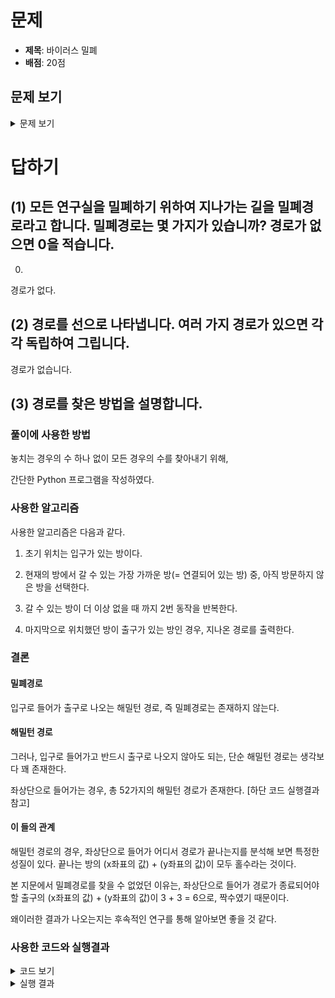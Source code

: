 # 문제

-   **제목**: 바이러스 밀폐
-   **배점**: 20점

## 문제 보기

<details>
    <summary>문제 보기</summary>
    <br>
    <blockquote>
        <h1>4. 바이러스 밀폐(20점)</h1>
        <br>
        <span style="font-size:13.0pt"><span style="text-autospace:none"><img alt="그림입니다.
                원본 그림의 이름: CLP00000174000d.bmp
                원본 그림의 크기: 가로 259pixel, 세로 194pixel" src="./제10회 cpsFestival 예선 문제(안)_files/1.png"
                    style="width:78ptpx; height:58ptpx"></span></span><br>
        <span style="text-autospace:none"><span style="font-size:13.0pt"><span style="font-family:한컴돋움">바이러스</span></span><span
                lang="EN-US" style="font-size:13.0pt"><span style="font-family:한컴돋움"><span
                        style="letter-spacing:0pt">(virus)</span></span></span><span style="font-size:13.0pt"><span
                    style="font-family:한컴돋움">는 다른 유기체의 살아 있는 세포 안에서만 기생</span></span><span lang="EN-US"
                style="font-size:13.0pt"><span style="font-family:한컴돋움"><span style="letter-spacing:0pt">,
                    </span></span></span><span style="font-size:13.0pt"><span style="font-family:한컴돋움">증식하는 전염성 감염원이자 생물과 무생물의
                    중간적 존재</span></span><span lang="EN-US" style="font-size:13.0pt"><span style="font-family:한컴돋움"><span
                        style="letter-spacing:0pt">(</span></span></span><span style="font-size:13.0pt"><span
                    style="font-family:한컴돋움">비세포성 반생물</span></span><span lang="EN-US" style="font-size:13.0pt"><span
                    style="font-family:한컴돋움"><span style="letter-spacing:0pt">)</span></span></span><span
                style="font-size:13.0pt"><span style="font-family:한컴돋움">로서 박테리아와 동물은 물론 식물에서 미생물에 이르기까지 모든 종류의 생물체를 감염시킬 수
                </span></span><span style="font-size:13.0pt"><span style="font-family:한컴돋움"><span
                        style="letter-spacing:0.1pt">있습니다</span></span></span><span lang="EN-US" style="font-size:13.0pt"><span
                    style="font-family:한컴돋움"><span style="letter-spacing:0.1pt">. </span></span></span><span
                style="font-size:13.0pt"><span style="font-family:한컴돋움"><span style="letter-spacing:0.1pt">바이러스는 지구 생명체의 잠재적 위험이
                        될 수도 있습니다</span></span></span><span lang="EN-US" style="font-size:13.0pt"><span
                    style="font-family:한컴돋움"><span style="letter-spacing:0.1pt">. </span></span></span><span
                style="font-size:13.0pt"><span style="font-family:한컴돋움"><span style="letter-spacing:0.1pt">당신은
                    </span></span></span><span style="font-size:13.0pt"><span style="font-family:한컴돋움"><span
                        style="letter-spacing:-0.2pt">바이러스를 </span></span></span><span style="font-size:13.0pt"><span
                    style="font-family:한컴돋움"><span style="letter-spacing:-0.3pt">연구하고 관리하여 지구를 지키려는 바이러스 연구소의
                        연구원입니다</span></span></span><span lang="EN-US" style="font-size:13.0pt"><span
                    style="font-family:한컴돋움"><span style="letter-spacing:-0.3pt">.</span></span></span> <span
                style="font-size:13.0pt"><span style="font-family:한컴돋움">연구실 구조는 다음 그림과 같습니다</span></span><span lang="EN-US"
                style="font-size:13.0pt"><span style="font-family:한컴돋움"><span style="letter-spacing:0pt">.
                    </span></span></span></span><br>
        <span style="font-size:13.0pt"><span style="text-autospace:none"><img alt="그림입니다.
                원본 그림의 이름: 그림6.png
                원본 그림의 크기: 가로 662pixel, 세로 577pixel" src="./제10회 cpsFestival 예선 문제(안)_files/2.png"
                    style="width:318ptpx; height:277ptpx"></span></span><br>
        <span style="font-size:13.0pt"><span style="text-autospace:none">&nbsp;</span></span><br>
        <span style="text-autospace:none"><span lang="EN-US" style="font-size:13.0pt"><span style="font-family:한컴돋움"><span
                        style="letter-spacing:-0.3pt">16</span></span></span><span style="font-size:13.0pt"><span
                    style="font-family:한컴돋움"><span style="letter-spacing:-0.3pt">개의 연구실이 있으며</span></span></span><span
                lang="EN-US" style="font-size:13.0pt"><span style="font-family:한컴돋움"><span style="letter-spacing:-0.3pt">,
                    </span></span></span><span style="font-size:13.0pt"><span style="font-family:한컴돋움"><span
                        style="letter-spacing:-0.3pt">연구실 사이에는 이웃한 연구실로 바로 갈 수 있는 문이 </span></span></span><span
                style="font-size:13.0pt"><span style="font-family:한컴돋움"><span
                        style="letter-spacing:-0.6pt">있고</span></span></span><span lang="EN-US" style="font-size:13.0pt"><span
                    style="font-family:한컴돋움"><span style="letter-spacing:-0.6pt">, </span></span></span><span
                style="font-size:13.0pt"><span style="font-family:한컴돋움"><span style="letter-spacing:-0.6pt">모든 연구실에는 각종 바이러스의
                        표본들이 유리병에 담겨 진열되어 있습니다</span></span></span><span lang="EN-US" style="font-size:13.0pt"><span
                    style="font-family:한컴돋움"><span style="letter-spacing:-0.6pt">. </span></span></span><span
                style="font-size:13.0pt"><span style="font-family:한컴돋움"><span style="letter-spacing:-0.6pt">입구가 있는 중앙 연구실에는 표본뿐만
                        아니라 감시 시스템과 방호복이 있습니다</span></span></span><span lang="EN-US" style="font-size:13.0pt"><span
                    style="font-family:한컴돋움"><span style="letter-spacing:-0.6pt">.</span></span></span></span><br>
        <span style="font-size:13.0pt"><span style="text-autospace:none">&nbsp;</span></span><br>
        <span style="text-autospace:none"><span style="font-size:13.0pt"><span style="font-family:한컴돋움"><span
                        style="letter-spacing:-0.2pt">당신 혼자 중앙 연구실에서 연구하고 있던 어느 날</span></span></span><span lang="EN-US"
                style="font-size:13.0pt"><span style="font-family:한컴돋움"><span style="letter-spacing:-0.2pt">,
                    </span></span></span><span style="font-size:13.0pt"><span style="font-family:한컴돋움"><span
                        style="letter-spacing:-0.2pt">강력한 지진이 일어났습니다</span></span></span><span lang="EN-US"
                style="font-size:13.0pt"><span style="font-family:한컴돋움"><span style="letter-spacing:-0.2pt">.
                    </span></span></span></span><br>
        <span style="text-autospace:none"><span style="font-size:13.0pt"><span style="font-family:한컴돋움"><span
                        style="letter-spacing:-0.2pt">건물이 흔들려서 연구실의 표본이 담긴 유리병들이 모두 깨진 다음에야 지진이 멈추었습니다</span></span></span><span
                lang="EN-US" style="font-size:13.0pt"><span style="font-family:한컴돋움"><span style="letter-spacing:-0.2pt">.
                    </span></span></span><span style="font-size:13.0pt"><span style="font-family:한컴돋움"><span
                        style="letter-spacing:-0.2pt">감시 시스템에는 중앙 연구실을 제외한 모든 연구실이 바이러스에 오염된 것을 알리는 경보음이 울리고
                        있습니다</span></span></span><span lang="EN-US" style="font-size:13.0pt"><span
                    style="font-family:한컴돋움"><span style="letter-spacing:-0.2pt">. </span></span></span><span
                style="font-size:13.0pt"><span style="font-family:한컴돋움"><span style="letter-spacing:-0.2pt">당신은 즉시 방호복을 입고 모든
                        연구실을 밀폐시키는 긴급조치를 하려고 합니다</span></span></span><span lang="EN-US" style="font-size:13.0pt"><span
                    style="font-family:한컴돋움"><span style="letter-spacing:-0.2pt">. </span></span></span><span
                style="font-size:13.0pt"><span style="font-family:한컴돋움"><span style="letter-spacing:-0.9pt">긴급조치를 해야 할 상황은 다음과
                        같습니다</span></span></span><span lang="EN-US" style="font-size:13.0pt"><span
                    style="font-family:한컴돋움"><span style="letter-spacing:-0.9pt">.</span></span></span></span><br>
        <span style="text-autospace:none"><span style="font-size:13.0pt"><span style="font-family:한컴돋움"><span
                        style="letter-spacing:-0.2pt">① </span></span></span><span style="font-size:13.0pt"><span
                    style="font-family:한컴돋움"><span style="letter-spacing:-1.4pt">각 연구실에는 바이러스가 그 연구실 밖으로 퍼지는 것을 방지하는 밀폐 스위치가
                        있다</span></span></span><span lang="EN-US" style="font-size:13.0pt"><span style="font-family:한컴돋움"><span
                        style="letter-spacing:-1.4pt">.</span></span></span></span><br>
        <span style="text-autospace:none"><span style="font-size:13.0pt"><span style="font-family:한컴돋움"><span
                        style="letter-spacing:-0.2pt">② </span></span></span><span style="font-size:13.0pt"><span
                    style="font-family:한컴돋움"><span style="letter-spacing:-0.2pt">중앙 연구실에서 출발하여 출구가 있는 연구실을 통해 밖으로 나와야
                        된다</span></span></span><span lang="EN-US" style="font-size:13.0pt"><span style="font-family:한컴돋움"><span
                        style="letter-spacing:-0.2pt">.</span></span></span></span><br>
        <span style="text-autospace:none"><span style="font-size:13.0pt"><span style="font-family:한컴돋움"><span
                        style="letter-spacing:-1.4pt">③ </span></span></span><span style="font-size:13.0pt"><span
                    style="font-family:한컴돋움"><span style="letter-spacing:-1.4pt">오염된 연구실에 들어가면 반드시 밀폐 스위치를
                        누르고</span></span></span><span lang="EN-US" style="font-size:13.0pt"><span style="font-family:한컴돋움"><span
                        style="letter-spacing:-1.4pt">, </span></span></span><span style="font-size:13.0pt"><span
                    style="font-family:한컴돋움"><span style="letter-spacing:-1.4pt">즉시 그 연구실을 나와야 된다</span></span></span><span
                lang="EN-US" style="font-size:13.0pt"><span style="font-family:한컴돋움"><span
                        style="letter-spacing:-1.4pt">.</span></span></span></span><br>
        <span style="text-autospace:none"><span style="font-size:13.0pt"><span style="font-family:한컴돋움"><span
                        style="letter-spacing:0pt">④ </span></span></span><span style="font-size:13.0pt"><span
                    style="font-family:한컴돋움">밀폐 스위치를 누르고 나온 연구실은 다시 들어갈 수 없다</span></span><span lang="EN-US"
                style="font-size:13.0pt"><span style="font-family:한컴돋움"><span
                        style="letter-spacing:0pt">.</span></span></span></span><br>
        <span style="text-autospace:none"><span style="font-size:13.0pt"><span style="font-family:한컴돋움"><span
                        style="letter-spacing:0pt">⑤ </span></span></span><span style="font-size:13.0pt"><span
                    style="font-family:한컴돋움">출구로 나올 때는 </span></span><span lang="EN-US" style="font-size:13.0pt"><span
                    style="font-family:한컴돋움"><span style="letter-spacing:0pt">16</span></span></span><span
                style="font-size:13.0pt"><span style="font-family:한컴돋움">개의 모든 연구실이 밀폐되어 있어야 한다</span></span><span lang="EN-US"
                style="font-size:13.0pt"><span style="font-family:한컴돋움"><span
                        style="letter-spacing:0pt">.</span></span></span></span><br>
        <span style="font-size:13.0pt"><span style="text-autospace:none">&nbsp;</span></span><br>
        <span style="text-autospace:none"><span style="font-size:13.0pt"><span style="font-family:한컴돋움"><span
                        style="letter-spacing:0.2pt">당신의 긴급조치가 완벽하지 못하여 바이러스가 연구실 밖으로 퍼지게 되면 우리 인류는 심각한 위험에 빠지게
                        됩니다</span></span></span><span lang="EN-US" style="font-size:13.0pt"><span style="font-family:한컴돋움"><span
                        style="letter-spacing:0.2pt">. </span></span></span><span style="font-size:13.0pt"><span
                    style="font-family:한컴돋움"><span style="letter-spacing:0.2pt">항상 마스크를 착용하고</span></span></span><span
                lang="EN-US" style="font-size:13.0pt"><span style="font-family:한컴돋움"><span style="letter-spacing:0.2pt">,
                        5</span></span></span><span style="font-size:13.0pt"><span style="font-family:한컴돋움"><span
                        style="letter-spacing:0.2pt">명 이상 </span></span></span><span style="font-size:13.0pt"><span
                    style="font-family:한컴돋움"><span style="letter-spacing:-0.8pt">모이지 않고</span></span></span><span lang="EN-US"
                style="font-size:13.0pt"><span style="font-family:한컴돋움"><span style="letter-spacing:-0.8pt">,
                    </span></span></span><span style="font-size:13.0pt"><span style="font-family:한컴돋움"><span
                        style="letter-spacing:-0.8pt">백신을 맞는 등 아무리 노력하여도 위험에서 완전히 벗어날 수 없습니다</span></span></span><span
                lang="EN-US" style="font-size:13.0pt"><span style="font-family:한컴돋움"><span
                        style="letter-spacing:-0.8pt">.</span></span></span></span><br>
        <span style="text-autospace:none"><span style="font-size:13.0pt"><span style="font-family:한컴돋움"><span
                        style="letter-spacing:-0.7pt">당신은 중앙 연구실에서 출발하여 모든 연구실을 밀폐하고 출구로 나올 수 있습니까</span></span></span><span
                lang="EN-US" style="font-size:13.0pt"><span style="font-family:한컴돋움"><span
                        style="letter-spacing:-0.7pt">?</span></span></span></span><br>
        <span style="text-autospace:none"><span style="font-size:13.0pt"><span style="font-family:한컴돋움"><span
                        style="letter-spacing:0.2pt">당신의 능력에 따라 인류의 운명이 결정됩니다</span></span></span><span lang="EN-US"
                style="font-size:13.0pt"><span style="font-family:한컴돋움"><span
                        style="letter-spacing:0.2pt">.</span></span></span></span><br>
        <span style="font-size:13.0pt"><span style="text-autospace:none">&nbsp;</span></span><br>
        <span style="text-autospace:none"><span lang="EN-US" style="font-size:13.0pt"><span style="font-family:한컴돋움"><span
                        style="letter-spacing:0pt">[</span></span></span><span style="font-size:13.0pt"><span
                    style="font-family:한컴돋움">참고</span></span><span lang="EN-US" style="font-size:13.0pt"><span
                    style="font-family:한컴돋움"><span style="letter-spacing:0pt">]</span></span></span></span><br>
        <span style="text-autospace:none"><span style="font-size:13.0pt"><span style="font-family:한컴돋움">이 문제는 모든 꼭지점을 한 번씩 지나는
                    해밀턴 경로</span></span><span lang="EN-US" style="font-size:13.0pt"><span style="font-family:한컴돋움"><span
                        style="letter-spacing:0pt">(Hamiltonian path) </span></span></span><span style="font-size:13.0pt"><span
                    style="font-family:한컴돋움">찾기 </span></span><span style="font-size:13.0pt"><span
                    style="font-family:한컴돋움"><span style="letter-spacing:-0.3pt">알고리듬의 응용입니다</span></span></span><span
                lang="EN-US" style="font-size:13.0pt"><span style="font-family:한컴돋움"><span style="letter-spacing:-0.3pt">.
                    </span></span></span><span style="font-size:13.0pt"><span style="font-family:한컴돋움"><span
                        style="letter-spacing:-0.3pt">꼭지점이 많으면 경로 찾기가 매우 어렵고 때로는 경로가 없을 수도 있습니다</span></span></span><span
                lang="EN-US" style="font-size:13.0pt"><span style="font-family:한컴돋움"><span style="letter-spacing:-0.3pt">.
                    </span></span></span><span style="font-size:13.0pt"><span style="font-family:한컴돋움"><span
                        style="letter-spacing:-1.1pt">이러한 문제를 </span></span></span><span lang="EN-US"
                style="font-size:13.0pt"><span style="font-family:한컴돋움"><span style="letter-spacing:-1.1pt">NP-complete
                    </span></span></span><span style="font-size:13.0pt"><span style="font-family:한컴돋움"><span
                        style="letter-spacing:-1.1pt">문제라고 합니다</span></span></span><span lang="EN-US"
                style="font-size:13.0pt"><span style="font-family:한컴돋움"><span
                        style="letter-spacing:-1.1pt">.</span></span></span></span><br>
        <span style="font-size:13.0pt"><span style="text-autospace:none">&nbsp;</span></span><br>
        <span style="color:#f90000"><span lang="EN-US" style="font-size:13.0pt"><span style="font-family:한컴돋움"><span
                        style="letter-spacing:0pt">[</span></span></span><span style="font-size:13.0pt"><span
                    style="font-family:한컴돋움">답하기</span></span><span lang="EN-US" style="font-size:13.0pt"><span
                    style="font-family:한컴돋움"><span style="letter-spacing:0pt">]</span></span></span></span><br>
        <span style="text-autospace:none"><span lang="EN-US" style="font-size:13.0pt"><span style="font-family:한컴돋움"><span
                        style="letter-spacing:0pt">(1) </span></span></span><span style="font-size:13.0pt"><span
                    style="font-family:한컴돋움">모든 연구실을 밀폐하기 위하여 지나가는 길을 밀폐경로라고 합니다</span></span><span lang="EN-US"
                style="font-size:13.0pt"><span style="font-family:한컴돋움"><span style="letter-spacing:0pt">.
                    </span></span></span></span><br>
        <span style="text-autospace:none"><span style="font-size:13.0pt"><span style="font-family:한컴돋움">밀폐경로는 몇 가지가
                    있습니까</span></span><span lang="EN-US" style="font-size:13.0pt"><span style="font-family:한컴돋움"><span
                        style="letter-spacing:0pt">? </span></span></span><span style="font-size:13.0pt"><span
                    style="font-family:한컴돋움">경로가 없으면 </span></span><span lang="EN-US" style="font-size:13.0pt"><span
                    style="font-family:한컴돋움"><span style="letter-spacing:0pt">0</span></span></span><span
                style="font-size:13.0pt"><span style="font-family:한컴돋움">을 적습니다</span></span><span lang="EN-US"
                style="font-size:13.0pt"><span style="font-family:한컴돋움"><span
                        style="letter-spacing:0pt">.</span></span></span></span><br>
        <span style="text-autospace:none"><span lang="EN-US" style="font-size:13.0pt"><span style="font-family:한컴돋움"><span
                        style="letter-spacing:0pt">(2) </span></span></span><span style="font-size:13.0pt"><span
                    style="font-family:한컴돋움"><span style="letter-spacing:-0.3pt">경로를 선으로 나타냅니다</span></span></span><span
                lang="EN-US" style="font-size:13.0pt"><span style="font-family:한컴돋움"><span style="letter-spacing:-0.3pt">.
                    </span></span></span><span style="font-size:13.0pt"><span style="font-family:한컴돋움"><span
                        style="letter-spacing:-0.3pt">여러 가지 경로가 있으면 각각 독립하여 그립니다</span></span></span><span lang="EN-US"
                style="font-size:13.0pt"><span style="font-family:한컴돋움"><span
                        style="letter-spacing:-0.3pt">.</span></span></span></span><br>
        <span lang="EN-US" style="font-size:13.0pt"><span style="font-family:한컴돋움"><span style="letter-spacing:0pt">(3)
                </span></span></span><span style="font-size:13.0pt"><span style="font-family:한컴돋움">경로를 찾은 방법을
                설명합니다</span></span><span lang="EN-US" style="font-size:13.0pt"><span style="font-family:한컴돋움"><span
                    style="letter-spacing:0pt">.</span></span></span>
        <table
            style="border-collapse:collapse; table-layout:fixed; border-top:none; border-left:none; border-bottom:none; border-right:none; border:solid #000000 0.28pt">
            <tbody>
                <tr>
                    <td style="border-bottom:solid #000000 0.28pt; width:476.15pt; height:28.97pt; padding:1.41pt 1.41pt 1.41pt 1.41pt; border-top:solid #000000 0.28pt; border-left:solid #000000 0.28pt; border-right:solid #000000 0.28pt"
                        valign="middle"><span style="text-autospace:none"><span lang="EN-US" style="font-size:12.0pt"><span
                                    style="font-family:한컴돋움"><span style="letter-spacing:0pt">(1) </span></span></span><span
                                style="font-size:12.0pt"><span style="font-family:한컴돋움">모든 연구실을 밀폐할 수 있는 경로의 가지 수는
                                </span></span><span lang="EN-US" style="font-size:12.0pt"><span style="font-family:한컴돋움"><span
                                        style="letter-spacing:0pt">( )</span></span></span><span style="font-size:12.0pt"><span
                                    style="font-family:한컴돋움">가지입니다</span></span><span lang="EN-US"
                                style="font-size:12.0pt"><span style="font-family:한컴돋움"><span
                                        style="letter-spacing:0pt">.</span></span></span></span></td>
                </tr>
                <tr>
                    <td style="border-bottom:solid #000000 0.28pt; width:476.15pt; height:149.99pt; padding:1.41pt 1.41pt 1.41pt 1.41pt; border-top:solid #000000 0.28pt; border-left:solid #000000 0.28pt; border-right:solid #000000 0.28pt"
                        valign="middle"><span style="text-autospace:none"><span lang="EN-US" style="font-size:12.0pt"><span
                                    style="font-family:한컴돋움"><span style="letter-spacing:-0.4pt">(2) </span></span></span><span
                                style="font-size:12.0pt"><span style="font-family:한컴돋움"><span style="letter-spacing:-0.4pt">경로를
                                        선으로 나타내면 다음과 같습니다</span></span></span><span lang="EN-US" style="font-size:12.0pt"><span
                                    style="font-family:한컴돋움"><span style="letter-spacing:-0.4pt">. </span></span></span><span
                                style="font-size:12.0pt"><span style="font-family:한컴돋움"><span style="letter-spacing:-1.3pt">경로가
                                        많으면 그림을 복사하여 사용합니다</span></span></span><span lang="EN-US" style="font-size:12.0pt"><span
                                    style="font-family:한컴돋움"><span
                                        style="letter-spacing:-1.3pt">.</span></span></span></span><br>
                        <span style="font-size:12.0pt"><span style="text-autospace:none"><img alt="그림입니다.
                원본 그림의 이름: CLP00000174000b.bmp
                원본 그림의 크기: 가로 715pixel, 세로 586pixel" src="./제10회 cpsFestival 예선 문제(안)_files/3.png"
                                    style="width:138ptpx; height:113ptpx"></span></span>
                    </td>
                </tr>
                <tr>
                    <td style="border-bottom:solid #000000 0.28pt; width:476.15pt; height:66.07pt; padding:1.41pt 1.41pt 1.41pt 1.41pt; border-top:solid #000000 0.28pt; border-left:solid #000000 0.28pt; border-right:solid #000000 0.28pt"
                        valign="top"><span style="text-autospace:none"><span lang="EN-US" style="font-size:12.0pt"><span
                                    style="font-family:한컴돋움"><span style="letter-spacing:0pt">(3) </span></span></span><span
                                style="font-size:12.0pt"><span style="font-family:한컴돋움">경로를 찾은 방법은 다음과 같습니다</span></span><span
                                lang="EN-US" style="font-size:12.0pt"><span style="font-family:한컴돋움"><span
                                        style="letter-spacing:0pt">.</span></span></span></span></td>
                </tr>
            </tbody>
        </table>
    </blockquote>
</details>

# 답하기

## (1) 모든 연구실을 밀폐하기 위하여 지나가는 길을 밀폐경로라고 합니다. 밀폐경로는 몇 가지가 있습니까? 경로가 없으면 0을 적습니다.

0.

경로가 없다.

## (2) 경로를 선으로 나타냅니다. 여러 가지 경로가 있으면 각각 독립하여 그립니다.

경로가 없습니다.

## (3) 경로를 찾은 방법을 설명합니다.

### 풀이에 사용한 방법

놓치는 경우의 수 하나 없이 모든 경우의 수를 찾아내기 위해,

간단한 Python 프로그램을 작성하였다.

### 사용한 알고리즘

사용한 알고리즘은 다음과 같다.

1. 초기 위치는 입구가 있는 방이다.

2. 현재의 방에서 갈 수 있는 가장 가까운 방(= 연결되어 있는 방) 중, 아직 방문하지 않은 방을 선택한다.

3. 갈 수 있는 방이 더 이상 없을 때 까지 2번 동작을 반복한다.

4. 마지막으로 위치했던 방이 출구가 있는 방인 경우, 지나온 경로를 출력한다.

### 결론

#### 밀폐경로

입구로 들어가 출구로 나오는 해밀턴 경로,
즉 밀폐경로는 존재하지 않는다.

#### 해밀턴 경로

그러나, 입구로 들어가고 반드시 출구로 나오지 않아도 되는,
단순 해밀턴 경로는 생각보다 꽤 존재한다.

좌상단으로 들어가는 경우, 총 52가지의 해밀턴 경로가 존재한다. [하단 코드 실행결과 참고]
#### 이 들의 관계

해밀턴 경로의 경우, 좌상단으로 들어가 어디서 경로가 끝나는지를 분석해 보면 특정한 성질이 있다.
끝나는 방의 (x좌표의 값) + (y좌표의 값)이 모두 홀수라는 것이다.

본 지문에서 밀폐경로를 찾을 수 없었던 이유는,
좌상단으로 들어가 경로가 종료되어야 할 출구의 (x좌표의 값) + (y좌표의 값)이 3 + 3 = 6으로,
짝수였기 때문이다.

왜이러한 결과가 나오는지는 후속적인 연구를 통해 알아보면 좋을 것 같다.

### 사용한 코드와 실행결과

<details>
<summary>코드 보기</summary>

```python
from __future__ import annotations

from collections import deque
from dataclasses import dataclass
from typing import Deque, Generator, List


@dataclass
class Point:
    x: int
    y: int


class Room(Point):
    laboratory: Laboratory

    def __init__(self, laboratory: laboratory, x: int, y: int) -> None:
        super().__init__(x, y)
        self.laboratory = laboratory

    def _get_room(self, x: int, y: int) -> Room | None:
        """이 방과 같은 실험실에 있는 `x`, `y`번 방을 반환합니다.

        만약, 해당 방이 방문 불가능한 방이라면, `None`을 반환합니다.
        """
        width = self.laboratory.width
        height = self.laboratory.height
        if (0 <= x < width) and (0 <= y < height):
            return self.laboratory.rooms[y][x]
        else:
            return None

    @property
    def left(self) -> Room:
        return self._get_room(self.x-1, self.y)

    @property
    def right(self) -> Room:
        return self._get_room(self.x+1, self.y)

    @property
    def up(self) -> Room:
        return self._get_room(self.x, self.y-1)

    @property
    def down(self) -> Room:
        return self._get_room(self.x, self.y+1)


class Laboratory:
    def __init__(self,
                 width: int,
                 height: int,
                 entrance_point: Point,
                 exit_point: Point) -> None:
        self.width = width
        self.height = height
        self._rooms = [[Room(self, x, y) for x in range(width)]
                       for y in range(height)]
        self._entrance_point = entrance_point
        self._exit_point = exit_point

    @property
    def size(self) -> int:
        return self.width * self.height

    @property
    def rooms(self) -> List[List[Room]]:
        return self._rooms

    @property
    def entrance(self) -> Room:
        return self.rooms[self._entrance_point.y][self._entrance_point.x]

    @property
    def exit(self) -> Room:
        return self.rooms[self._exit_point.y][self._exit_point.x]


@dataclass
class Path:
    path: List[Room]

    def __init__(self) -> None:
        self.path = []

    def visit(self, room: Room) -> Path:
        assert not self.is_visited(room)
        new_path = Path()
        new_path.path = self.path.copy()
        new_path.path.append(room)
        return new_path

    def is_visited(self, room: Room) -> bool:
        return room in self.path

    @property
    def current_room(self) -> Room | None:
        """현재 있는 방을 반환합니다."""
        if not self.path:
            return None
        else:
            return self.path[-1]

    @property
    def visitable_rooms(self) -> Generator[Room]:
        """현재 있는 방에서 다음으로 이동 할 수 있는 방들을 반환합니다."""
        assert self.path

        def _inner_generator():
            room = self.current_room
            for next_room in filter(lambda r: r is not None,
                                    (room.left, room.right, room.up, room.down)):
                if not self.is_visited(next_room):
                    yield next_room
        return _inner_generator()


    def print_map(self) -> None:
        width = self.current_room.laboratory.width
        height = self.current_room.laboratory.height
        table = [[None]*width for y in range(height)]
        for index, room in enumerate(self.path):
            table[room.y][room.x] = index+1
        for row in table:
            for col in row:
                if col is None:
                    col = -1
                print(f'[{col:2d}]', end='')
            print()


def solution():
    laboratory = Laboratory(width=4,
                            height=4,
                            entrance_point=Point(0, 0),
                            exit_point=Point(3, 3))
    # Breadth First Search 준비
    path = Path().visit(laboratory.entrance)
    queue: Deque[Path] = deque([path])
    depth = 0  # 현재 탐색중인 깊이 (이 프로그램에서는 방문한 방의 수를 의미함)
    # BFS를 응용하여 모든 방을 한 번씩 지나는 해밀턴 경로를 구함
    while queue and depth < laboratory.size:
        hamiltonian_paths: List[Path] = []  # 해밀턴 경로
        for w in range(len(queue)):
            path = queue.popleft()
            for next_room in path.visitable_rooms:
                queue.append(path.visit(next_room))
            hamiltonian_paths.append(path)
        depth += 1

    # 밀폐 경로; 해밀턴 경로 중, 출구에서 종료되는 경로만 남김
    closed_path = [*filter(lambda p: p.current_room is laboratory.exit,
                           hamiltonian_paths)]

    # 결과를 CLI에 출력
    print()
    print('해밀턴 경로')
    print()
    summary = {
        'x+y가 짝수인 경우': 0,
        'x+y가 홀수인 경우': 0
    }
    for index, path in enumerate(hamiltonian_paths):
        print(f'{index+1}번째 경우:')
        path.print_map()
        print()
        # 통계용 데이터 수집
        if (path.current_room.x + path.current_room.y) % 2 == 0:
            summary['x+y가 짝수인 경우'] += 1
        else:
            summary['x+y가 홀수인 경우'] += 1
    print('-'*64)
    print('해밀턴 경로의 수:', len(hamiltonian_paths))
    print()
    print('x+y가 짝수인 경우:', summary['x+y가 짝수인 경우'])
    print('x+y가 홀수인 경우:', summary['x+y가 홀수인 경우'])
    print()
    print('='*64)
    print()
    print('밀폐 경로')
    print()
    for index, path in enumerate(closed_path):
        print(f'{index+1}번째 경우:')
        path.print_map()
        print()
    print('-'*64)
    print('밀폐 경로의 수:', len(closed_path))


if __name__ == "__main__":
    solution()

```

</details>

<details>
<summary>실행 결과</summary>

```

해밀턴 경로

1번째 경우:
[ 1][ 2][ 3][ 4]
[ 8][ 7][ 6][ 5]
[ 9][10][11][12]
[16][15][14][13]

2번째 경우:
[ 1][ 2][ 3][ 4]
[ 8][ 7][ 6][ 5]
[ 9][16][15][14]
[10][11][12][13]

3번째 경우:
[ 1][ 2][ 3][ 4]
[ 8][ 7][ 6][ 5]
[ 9][12][13][14]
[10][11][16][15]

4번째 경우:
[ 1][ 2][ 3][ 4]
[ 8][ 7][ 6][ 5]
[ 9][12][13][16]
[10][11][14][15]

5번째 경우:
[ 1][ 2][ 3][ 4]
[16][ 7][ 6][ 5]
[15][ 8][ 9][10]
[14][13][12][11]

6번째 경우:
[ 1][ 2][ 3][ 4]
[10][ 9][ 6][ 5]
[11][ 8][ 7][16]
[12][13][14][15]

7번째 경우:
[ 1][ 2][ 3][ 4]
[16][15][ 6][ 5]
[13][14][ 7][ 8]
[12][11][10][ 9]

8번째 경우:
[ 1][ 2][ 3][ 4]
[14][15][ 6][ 5]
[13][16][ 7][ 8]
[12][11][10][ 9]

9번째 경우:
[ 1][ 2][ 3][ 4]
[14][13][ 6][ 5]
[15][12][ 7][ 8]
[16][11][10][ 9]

10번째 경우:
[ 1][ 2][ 3][ 4]
[16][15][14][ 5]
[11][12][13][ 6]
[10][ 9][ 8][ 7]

11번째 경우:
[ 1][ 2][ 3][ 4]
[12][13][14][ 5]
[11][16][15][ 6]
[10][ 9][ 8][ 7]

12번째 경우:
[ 1][ 2][ 3][ 4]
[12][13][16][ 5]
[11][14][15][ 6]
[10][ 9][ 8][ 7]

13번째 경우:
[ 1][ 2][ 3][ 4]
[14][13][12][ 5]
[15][10][11][ 6]
[16][ 9][ 8][ 7]

14번째 경우:
[ 1][ 2][ 3][ 4]
[14][15][16][ 5]
[13][10][ 9][ 6]
[12][11][ 8][ 7]

15번째 경우:
[ 1][ 2][ 3][ 4]
[12][11][10][ 5]
[13][14][ 9][ 6]
[16][15][ 8][ 7]

16번째 경우:
[ 1][ 2][ 3][ 4]
[12][11][10][ 5]
[13][16][ 9][ 6]
[14][15][ 8][ 7]

17번째 경우:
[ 1][ 2][ 3][ 4]
[16][11][10][ 5]
[15][12][ 9][ 6]
[14][13][ 8][ 7]

18번째 경우:
[ 1][ 2][ 3][16]
[ 6][ 5][ 4][15]
[ 7][10][11][14]
[ 8][ 9][12][13]

19번째 경우:
[ 1][ 2][ 3][16]
[ 8][ 7][ 4][15]
[ 9][ 6][ 5][14]
[10][11][12][13]

20번째 경우:
[ 1][ 2][ 9][10]
[ 4][ 3][ 8][11]
[ 5][ 6][ 7][12]
[16][15][14][13]

21번째 경우:
[ 1][ 2][13][12]
[ 4][ 3][14][11]
[ 5][16][15][10]
[ 6][ 7][ 8][ 9]

22번째 경우:
[ 1][ 2][11][12]
[ 4][ 3][10][13]
[ 5][ 8][ 9][14]
[ 6][ 7][16][15]

23번째 경우:
[ 1][ 2][15][16]
[ 4][ 3][14][13]
[ 5][ 8][ 9][12]
[ 6][ 7][10][11]

24번째 경우:
[ 1][ 2][15][14]
[ 4][ 3][16][13]
[ 5][ 8][ 9][12]
[ 6][ 7][10][11]

25번째 경우:
[ 1][ 2][ 5][ 6]
[16][ 3][ 4][ 7]
[15][12][11][ 8]
[14][13][10][ 9]

26번째 경우:
[ 1][ 2][ 7][ 8]
[16][ 3][ 6][ 9]
[15][ 4][ 5][10]
[14][13][12][11]

27번째 경우:
[ 1][16][15][14]
[ 2][ 3][ 4][13]
[ 7][ 6][ 5][12]
[ 8][ 9][10][11]

28번째 경우:
[ 1][ 4][ 5][ 6]
[ 2][ 3][ 8][ 7]
[11][10][ 9][16]
[12][13][14][15]

29번째 경우:
[ 1][ 4][ 5][ 6]
[ 2][ 3][ 8][ 7]
[15][16][ 9][10]
[14][13][12][11]

30번째 경우:
[ 1][ 4][ 5][ 6]
[ 2][ 3][ 8][ 7]
[15][14][ 9][10]
[16][13][12][11]

31번째 경우:
[ 1][ 4][ 5][ 6]
[ 2][ 3][16][ 7]
[13][14][15][ 8]
[12][11][10][ 9]

32번째 경우:
[ 1][ 4][ 5][16]
[ 2][ 3][ 6][15]
[ 9][ 8][ 7][14]
[10][11][12][13]

33번째 경우:
[ 1][16][15][14]
[ 2][ 3][12][13]
[ 5][ 4][11][10]
[ 6][ 7][ 8][ 9]

34번째 경우:
[ 1][ 8][ 9][10]
[ 2][ 7][ 6][11]
[ 3][ 4][ 5][12]
[16][15][14][13]

35번째 경우:
[ 1][ 6][ 7][ 8]
[ 2][ 5][10][ 9]
[ 3][ 4][11][12]
[16][15][14][13]

36번째 경우:
[ 1][16][15][14]
[ 2][11][12][13]
[ 3][10][ 9][ 8]
[ 4][ 5][ 6][ 7]

37번째 경우:
[ 1][12][13][14]
[ 2][11][16][15]
[ 3][10][ 9][ 8]
[ 4][ 5][ 6][ 7]

38번째 경우:
[ 1][12][13][16]
[ 2][11][14][15]
[ 3][10][ 9][ 8]
[ 4][ 5][ 6][ 7]

39번째 경우:
[ 1][14][13][12]
[ 2][15][10][11]
[ 3][16][ 9][ 8]
[ 4][ 5][ 6][ 7]

40번째 경우:
[ 1][14][15][16]
[ 2][13][10][ 9]
[ 3][12][11][ 8]
[ 4][ 5][ 6][ 7]

41번째 경우:
[ 1][12][11][10]
[ 2][13][14][ 9]
[ 3][16][15][ 8]
[ 4][ 5][ 6][ 7]

42번째 경우:
[ 1][12][11][10]
[ 2][13][16][ 9]
[ 3][14][15][ 8]
[ 4][ 5][ 6][ 7]

43번째 경우:
[ 1][16][11][10]
[ 2][15][12][ 9]
[ 3][14][13][ 8]
[ 4][ 5][ 6][ 7]

44번째 경우:
[ 1][10][11][12]
[ 2][ 9][ 8][13]
[ 3][ 6][ 7][14]
[ 4][ 5][16][15]

45번째 경우:
[ 1][14][15][16]
[ 2][13][12][11]
[ 3][ 6][ 7][10]
[ 4][ 5][ 8][ 9]

46번째 경우:
[ 1][14][13][12]
[ 2][15][16][11]
[ 3][ 6][ 7][10]
[ 4][ 5][ 8][ 9]

47번째 경우:
[ 1][16][13][12]
[ 2][15][14][11]
[ 3][ 6][ 7][10]
[ 4][ 5][ 8][ 9]

48번째 경우:
[ 1][16][15][14]
[ 2][ 7][ 8][13]
[ 3][ 6][ 9][12]
[ 4][ 5][10][11]

49번째 경우:
[ 1][ 8][ 9][10]
[ 2][ 7][12][11]
[ 3][ 6][13][14]
[ 4][ 5][16][15]

50번째 경우:
[ 1][ 8][ 9][10]
[ 2][ 7][12][11]
[ 3][ 6][13][16]
[ 4][ 5][14][15]

51번째 경우:
[ 1][ 8][ 9][10]
[ 2][ 7][16][11]
[ 3][ 6][15][12]
[ 4][ 5][14][13]

52번째 경우:
[ 1][ 8][ 9][16]
[ 2][ 7][10][15]
[ 3][ 6][11][14]
[ 4][ 5][12][13]

----------------------------------------------------------------
해밀턴 경로의 수: 52

x+y가 짝수인 경우: 0
x+y가 홀수인 경우: 52

================================================================

밀폐 경로

----------------------------------------------------------------
밀폐 경로의 수: 0
```

</details>
